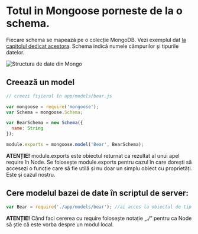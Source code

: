 # Totul in Mongoose porneste de la o schema.

Fiecare schema se mapează pe o colecție MongoDB.
Vezi exemplul dat [la capitolul dedicat acestora](http://mongoosejs.com/docs/guide.html).
Schema indică numele câmpurilor și tipurile datelor.

![Structura de date din Mongo](mongooseSchema.svg)


## Creează un model

```js
// creezi fișierul în app/models/bear.js

var mongoose = require('mongoose');
var Schema = mongoose.Schema;

var BearSchema = new Schema({
  name: String
});

module.exports = mongoose.model('Bear', BearSchema);
```
**ATENȚIE!** module.exports este obiectul returnat ca rezultat al unui apel require în Node. Se folosește module.exports pentru cazul în care dorești să accesezi o funcție care să fie utilă și nu doar un simplu obiect cu proprietăți. Este și cazul nostru.

## Cere modelul bazei de date în scriptul de server:

```js
var Bear = require('./app/models/bear'); //ai acces la obiectul de tip model Bear
```

**ATENȚIE!** Când faci cererea cu require folosește notație „./” pentru ca Node să știe că este vorba despre un modul local.
